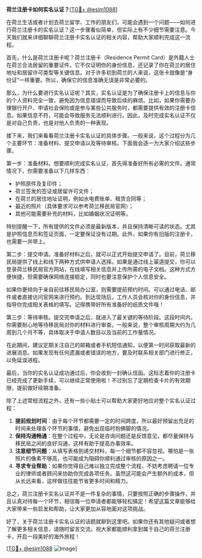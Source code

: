 **荷兰注册卡如何实名认证？**[[TG💪+ @esim1088](https://t.me/s/esim1088)]

在荷兰生活或者计划去荷兰留学、工作的朋友们，可能会遇到一个问题——如何进行荷兰注册卡的实名认证？这一步骤看似简单，但实际上有不少细节需要注意。今天我们就来详细聊聊荷兰注册卡实名认证的相关内容，帮助大家顺利完成这一流程。

首先，什么是荷兰注册卡呢？荷兰注册卡（Residence Permit Card）是外籍人士在荷兰合法居留的重要证件。它不仅证明你的身份信息，还记录了你在荷兰的居住地址和居留许可类型等关键信息。对于许多初到荷兰的人来说，这张卡就像是“身份证”一样重要。所以，确保它的信息准确无误是非常必要的。

那么，为什么要进行实名认证呢？其实，实名认证是为了确保注册卡上的信息与你的个人资料完全一致，避免因为信息错误而导致后续的麻烦。比如，如果你需要办理银行开户、申请社会保险或是参与某些公共服务时，都需要提供有效的注册卡信息。如果信息不符，可能会导致服务无法顺利进行。因此，及时完成实名认证不仅是对自己负责，也是对他人负责的一种表现。

接下来，我们来看看荷兰注册卡实名认证的具体步骤。一般来说，这个过程分为几个主要环节：准备材料、提交申请以及等待审核。下面我会逐一为大家介绍这些步骤。

第一步：准备材料。想要顺利完成实名认证，首先得准备好所有必需的文件。通常情况下，你需要准备以下几样东西：
- 护照原件及复印件；
- 荷兰签发的签证或居留许可文件；
- 在荷兰的居住地址证明，例如水电费账单、租赁合同等；
- 最近的照片（具体要求可以参考荷兰移民局官网）；
- 其他可能需要补充的材料，比如婚姻状况证明等。

特别提醒一下，所有提供的文件必须是最新版本，并且保持清晰可读的状态。尤其是护照信息页和签证页面，一定要保证没有过期。此外，如果你有旧版的注册卡，也需要一并带上。

第二步：提交申请。准备好材料之后，就可以正式开始提交申请了。目前，荷兰移民局提供了线上和线下两种方式供申请人选择。如果是通过线上渠道提交，你可以登录荷兰移民局官方网站，在线填写相关信息并上传所需的电子文档。这种方式方便快捷，但需要确保网络连接稳定，同时也要注意保护个人信息安全。

如果你更倾向于亲自前往移民局办公室，则需要提前预约时间。可以通过电话、邮件或者直接访问官网来进行预约。到达现场后，工作人员会核对你的身份信息，并指导你完成相关表格的填写。记得携带好所有准备好的纸质文件哦！

第三步：等待审核。提交完申请之后，就进入了最关键的等待阶段。这段时间内，你需要耐心地等待移民局对你的材料进行审查。一般来说，整个审核周期大约为几周到几个月不等，具体取决于申请人数目以及当前的工作量情况。

在此期间，建议定期关注自己的邮箱或者手机短信通知，以便第一时间获取最新的进展消息。如果发现有任何遗漏或者错误的地方，要及时联系相关部门进行修正，以免延误进程。

最后，当你的实名认证成功通过后，你会收到一封确认信函。这标志着你的注册卡已经完成了更新手续，可以继续正常使用啦！不过别忘了定期检查卡片的有效期限，提前做好续期准备。

除了上述常规流程之外，还有一些小贴士可以帮助大家更好地应对整个实名认证过程：

1. **提前规划时间**：由于每个环节都需要一定的时间跨度，所以最好预留出充足的时间来处理各个环节的事情，避免出现临时抱佛脚的情况。
2. **保持沟通畅通**：在整个过程中，无论是咨询问题还是反馈意见，都尽量保持与移民局之间的良好沟通，这样有助于提高办事效率。
3. **注意细节问题**：从填写表格到递交材料，每一个细节都不容忽视。哪怕是一张照片的像素不够高，也可能成为阻碍你顺利通过审核的原因之一。
4. **寻求专业帮助**：如果你觉得自己难以独立完成整个流程，不妨考虑聘请一位专业的律师或者顾问来协助你完成各项任务。虽然这可能会产生额外的成本，但从长远来看，这样做往往能节省更多时间和精力。

总之，荷兰注册卡实名认证并不是一件复杂的事情，只要按照正确的步骤操作，并且认真对待每一个环节，相信每一位申请者都能够轻松搞定！希望这篇文章能够给大家带来一些启发和帮助，让大家更加从容地面对这项挑战。

好了，关于荷兰注册卡实名认证的话题就聊到这里吧。如果你还有其他疑问或者想了解更多相关信息，请随时留言交流。祝大家都能顺利拿到属于自己的荷兰注册卡，开启一段美好的海外旅程！

[[TG💪+ @esim1088](https://t.me/s/esim1088) ![Image](https://i.postimg.cc/4NQfJmqS/Snipaste-2025-05-13-00-14-12.png)]